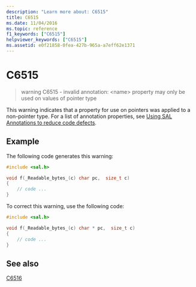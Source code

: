 ```yaml
---
description: "Learn more about: C6515"
title: C6515
ms.date: 11/04/2016
ms.topic: reference
f1_keywords: ["C6515"]
helpviewer_keywords: ["C6515"]
ms.assetid: e0f21858-0fea-427b-965a-a7eff62e1371
---
```

# C6515

> warning C6515 - invalid annotation: \<name> property may only be used on values of pointer type

This warning indicates that a property for use on pointers was applied to a non-pointer type. For a list of annotation properties, see [Using SAL Annotations to reduce code defects](using-sal-annotations-to-reduce-c-cpp-code-defects.md).

## Example

The following code generates this warning:

```cpp
#include <sal.h>

void f(_Readable_bytes_(c) char pc,  size_t c)
{
    // code ...
}
```

To correct this warning, use the following code:

```cpp
#include <sal.h>

void f(_Readable_bytes_(c) char * pc,  size_t c)
{
    // code ...
}
```

## See also

[C6516](../code-quality/c6516.md)
